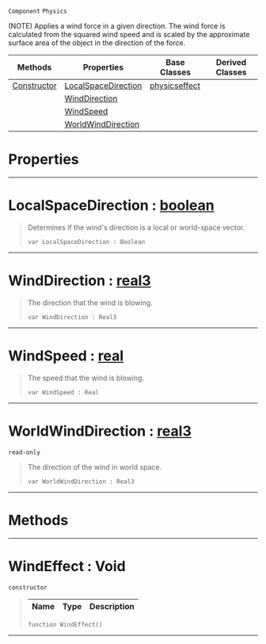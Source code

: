  `Component` `Physics`



(NOTE) Applies a wind force in a given direction. The wind force is calculated from the squared wind speed and is scaled by the approximate surface area of the object in the direction of the force.

|Methods|Properties|Base Classes|Derived Classes|
|---|---|---|---|
|[ Constructor](https://github.com/PlasmaEngine/PlasmaDocs/blob/master/code_reference/class_reference/windeffect.markdown#windeffect-void)|[ LocalSpaceDirection](https://github.com/PlasmaEngine/PlasmaDocs/blob/master/code_reference/class_reference/windeffect.markdown#localspacedirection-plasma)|[physicseffect](https://github.com/PlasmaEngine/PlasmaDocs/blob/master/code_reference/class_reference/physicseffect.markdown)| |
| |[ WindDirection](https://github.com/PlasmaEngine/PlasmaDocs/blob/master/code_reference/class_reference/windeffect.markdown#winddirection-plasma-engin)| | |
| |[ WindSpeed](https://github.com/PlasmaEngine/PlasmaDocs/blob/master/code_reference/class_reference/windeffect.markdown#windspeed-plasma-engine-do)| | |
| |[ WorldWindDirection](https://github.com/PlasmaEngine/PlasmaDocs/blob/master/code_reference/class_reference/windeffect.markdown#worldwinddirection-plasma)| | |


 #  Properties


---  
 #  LocalSpaceDirection : [boolean](https://github.com/PlasmaEngine/PlasmaDocs/blob/master/code_reference/lightning_base_types/boolean.markdown)

> Determines if the wind's direction is a local or world-space vector.
> ``` lang=cpp, name=Lightning
> var LocalSpaceDirection : Boolean


---  
 #  WindDirection : [real3](https://github.com/PlasmaEngine/PlasmaDocs/blob/master/code_reference/lightning_base_types/real3.markdown)

> The direction that the wind is blowing.
> ``` lang=cpp, name=Lightning
> var WindDirection : Real3


---  
 #  WindSpeed : [real](https://github.com/PlasmaEngine/PlasmaDocs/blob/master/code_reference/lightning_base_types/real.markdown)

> The speed that the wind is blowing.
> ``` lang=cpp, name=Lightning
> var WindSpeed : Real


---  
 #  WorldWindDirection : [real3](https://github.com/PlasmaEngine/PlasmaDocs/blob/master/code_reference/lightning_base_types/real3.markdown)

 `read-only`

> The direction of the wind in world space.
> ``` lang=cpp, name=Lightning
> var WorldWindDirection : Real3


---  
 #  Methods


---  
 #  WindEffect : Void

 `constructor`

> 
> |Name|Type|Description|
> |---|---|---|
> ``` lang=cpp, name=Lightning
> function WindEffect()
> ``` 


---  
 

 
